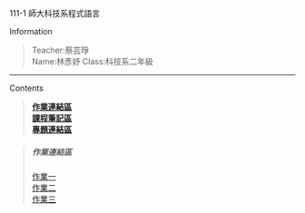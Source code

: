 111-1 師大科技系程式語言

Information
>Teacher:蔡芸琤<br/>
>Name:林彥妤
>Class:科技系二年級


---


Contents
>**[作業連結區](#作業連結區)**<br/>
>**[課程筆記區](#課程筆記區)**<br/>
>**[專題連結區](#專題連結區)**<br/>

> ##### 作業連結區 
> [作業一](https://github.com/slxthkki/Lin-Yan-Yu/blob/main/HW1.ipynb) <br />
> [作業二](https://github.com/slxthkki/Lin-Yan-Yu/blob/main/HW2-final.ipynb) <br />
> [作業三](https://github.com/slxthkki/Lin-Yan-Yu/blob/main/HW3.ipynb) <br />
